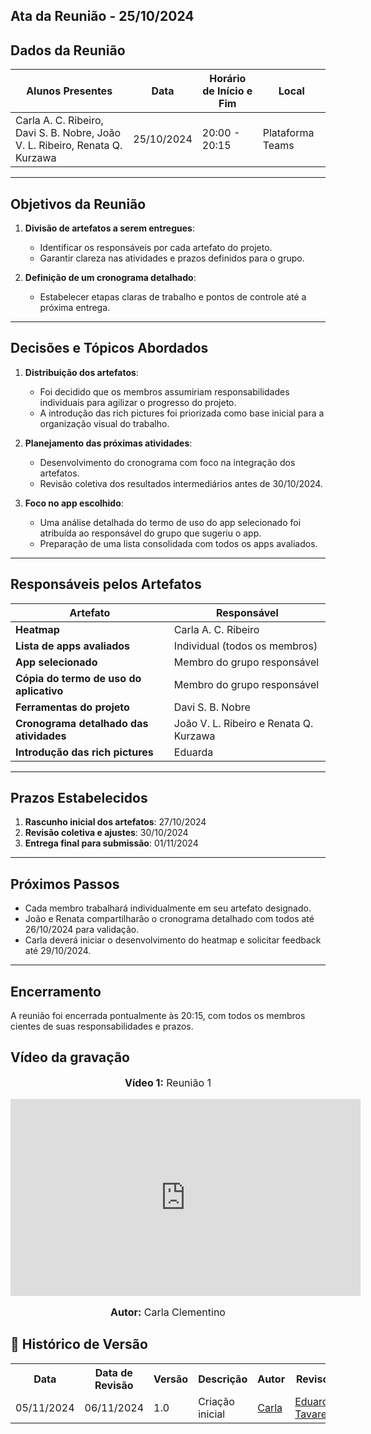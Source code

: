 ## Ata da Reunião - 25/10/2024

## Dados da Reunião

| Alunos Presentes                                                              | Data       | Horário de Início e Fim | Local             |
| ----------------------------------------------------------------------------- | ---------- | ----------------------- | ----------------- |
| Carla A. C. Ribeiro, Davi S. B. Nobre, João V. L. Ribeiro, Renata Q. Kurzawa | 25/10/2024 | 20:00 - 20:15          | Plataforma Teams  |

---

## Objetivos da Reunião

1. **Divisão de artefatos a serem entregues**:
   - Identificar os responsáveis por cada artefato do projeto.
   - Garantir clareza nas atividades e prazos definidos para o grupo.

2. **Definição de um cronograma detalhado**:
   - Estabelecer etapas claras de trabalho e pontos de controle até a próxima entrega.

---

## Decisões e Tópicos Abordados

1. **Distribuição dos artefatos**:
   - Foi decidido que os membros assumiriam responsabilidades individuais para agilizar o progresso do projeto.
   - A introdução das rich pictures foi priorizada como base inicial para a organização visual do trabalho.

2. **Planejamento das próximas atividades**:
   - Desenvolvimento do cronograma com foco na integração dos artefatos.
   - Revisão coletiva dos resultados intermediários antes de 30/10/2024.

3. **Foco no app escolhido**:
   - Uma análise detalhada do termo de uso do app selecionado foi atribuída ao responsável do grupo que sugeriu o app.
   - Preparação de uma lista consolidada com todos os apps avaliados.

---

## Responsáveis pelos Artefatos

| Artefato                              | Responsável                      |
| ------------------------------------- | -------------------------------- |
| **Heatmap**                           | Carla A. C. Ribeiro              |
| **Lista de apps avaliados**           | Individual (todos os membros)    |
| **App selecionado**                   | Membro do grupo responsável      |
| **Cópia do termo de uso do aplicativo** | Membro do grupo responsável      |
| **Ferramentas do projeto**            | Davi S. B. Nobre                 |
| **Cronograma detalhado das atividades** | João V. L. Ribeiro e Renata Q. Kurzawa |
| **Introdução das rich pictures**      | Eduarda                          |

---

## Prazos Estabelecidos

1. **Rascunho inicial dos artefatos**: 27/10/2024
2. **Revisão coletiva e ajustes**: 30/10/2024
3. **Entrega final para submissão**: 01/11/2024

---

## Próximos Passos

- Cada membro trabalhará individualmente em seu artefato designado.
- João e Renata compartilharão o cronograma detalhado com todos até 26/10/2024 para validação.
- Carla deverá iniciar o desenvolvimento do heatmap e solicitar feedback até 29/10/2024.

---

## Encerramento

A reunião foi encerrada pontualmente às 20:15, com todos os membros cientes de suas responsabilidades e prazos.


## Vídeo da gravação
<div align="center">
<font size="3"><p style="text-align: center"><b>Vídeo 1:</b> Reunião 1</p></font>
    <iframe width="560" height="315" src="https://www.youtube.com/embed/Mt_284t8x0U" frameborder="0" allow="accelerometer; autoplay; encrypted-media; gyroscope; picture-in-picture" allowfullscreen></iframe>
<font size="3"><p style="text-align: center"><b>Autor:</b> Carla Clementino</p></font>
</div>

## :round_pushpin: Histórico de Versão 

<div align="center">
    <table>
    <tr>
        <th>Data</th>
        <th>Data de Revisão</th>
        <th>Versão</th>
        <th>Descrição</th>
        <th>Autor</th>
        <th>Revisor</th>
    </tr>
    <tr>
        <td>05/11/2024</td>
        <td>06/11/2024</td>
        <td>1.0</td>
        <td>Criação inicial</td>
        <td><a href="https://github.com/ccarlaa">Carla</a></td>
        <td><a href="https://github.com/erteduarda">Eduarda Tavares</a></td>
    </tr>
    </table>
</div>
